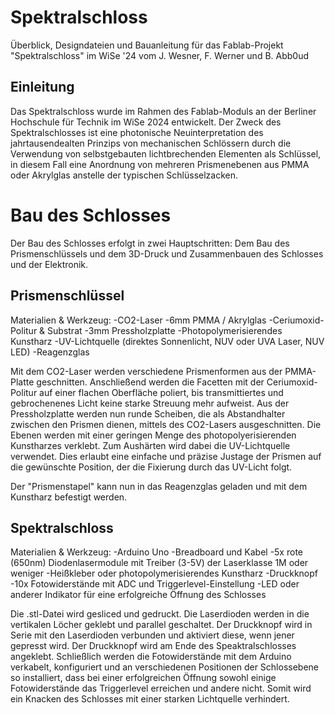 # Spektralschloss
Überblick, Designdateien und Bauanleitung für das Fablab-Projekt "Spektralschloss" im WiSe '24 vom J. Wesner, F. Werner und B. Abb0ud

## Einleitung
Das Spektralschloss wurde im Rahmen des Fablab-Moduls an der Berliner Hochschule für Technik im WiSe 2024 entwickelt. Der Zweck 
des Spektralschlosses ist eine photonische Neuinterpretation des jahrtausendealten Prinzips von mechanischen Schlössern durch die Verwendung
von selbstgebauten lichtbrechenden Elementen als Schlüssel, in diesem Fall eine Anordnung von mehreren Prismenebenen aus PMMA oder Akrylglas anstelle
der typischen Schlüsselzacken.

# Bau des Schlosses
Der Bau des Schlosses erfolgt in zwei Hauptschritten: Dem Bau des Prismenschlüssels und dem 3D-Druck und Zusammenbauen des Schlosses und der Elektronik.

## Prismenschlüssel
Materialien & Werkzeug:
-CO2-Laser
-6mm PMMA / Akrylglas
-Ceriumoxid-Politur & Substrat
-3mm Pressholzplatte
-Photopolymerisierendes Kunstharz
-UV-Lichtquelle (direktes Sonnenlicht, NUV oder UVA Laser, NUV LED)
-Reagenzglas

Mit dem CO2-Laser werden verschiedene Prismenformen aus der PMMA-Platte geschnitten. Anschließend werden die Facetten mit der Ceriumoxid-Politur auf einer
flachen Oberfläche poliert, bis transmittiertes und gebrochenenes Licht keine starke Streuung mehr aufweist.
Aus der Pressholzplatte werden nun runde Scheiben, die als Abstandhalter zwischen den Prismen dienen, mittels des CO2-Lasers ausgeschnitten.
Die Ebenen werden mit einer geringen Menge des photopolyerisierenden Kunstharzes verklebt. Zum Aushärten wird dabei die UV-Lichtquelle verwendet.
Dies erlaubt eine einfache und präzise Justage der Prismen auf die gewünschte Position, der die Fixierung durch das UV-Licht folgt.

Der "Prismenstapel" kann nun in das Reagenzglas geladen und mit dem Kunstharz befestigt werden.

## Spektralschloss
Materialien & Werkzeug:
-Arduino Uno
-Breadboard und Kabel
-5x rote (650nm) Diodenlasermodule mit Treiber (3-5V) der Laserklasse 1M oder weniger
-Heißkleber oder photopolymerisierendes Kunstharz
-Druckknopf
-10x Fotowiderstände mit ADC und Triggerlevel-Einstellung
-LED oder anderer Indikator für eine erfolgreiche Öffnung des Schlosses

Die .stl-Datei wird gesliced und gedruckt. Die Laserdioden werden in die vertikalen Löcher geklebt und parallel geschaltet. Der Druckknopf wird in Serie mit den Laserdioden
verbunden und aktiviert diese, wenn jener gepresst wird. Der Druckknopf wird am Ende des Speaktralschlosses angeklebt. Schließlich werden die Fotowiderstände
mit dem Arduino verkabelt, konfiguriert und an verschiedenen
Positionen der Schlossebene so installiert, dass bei einer erfolgreichen Öffnung sowohl einige Fotowiderstände das Triggerlevel erreichen und andere nicht.
Somit wird ein Knacken des Schlosses mit einer starken Lichtquelle verhindert.

